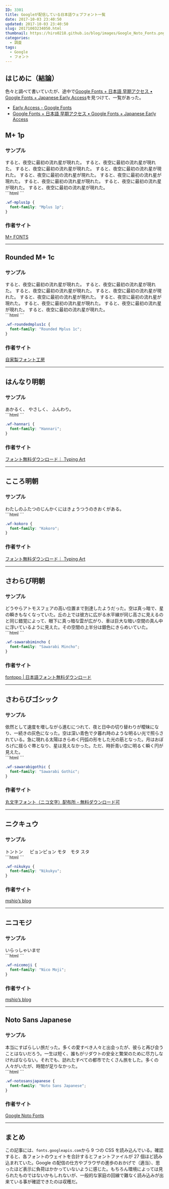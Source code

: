 ```yaml
---
ID: 3301
title: Googleが配信している日本語ウェブフォント一覧
date: 2017-10-03 23:40:50
updated: 2017-10-03 23:40:50
slug: 20171003234050.html
thumbnail: https://hiro0218.github.io/blog/images/Google_Noto_Fonts.png
categories:
  - 調査
tags:
  - Google
  - フォント
---
```


## はじめに（結論）

色々と調べて書いていたが、途中で[Google Fonts + 日本語 早期アクセス • Google Fonts + Japanese Early Access](https://googlefonts.github.io/japanese/)を見つけて、一覧があった。

- [Early Access - Google Fonts](https://fonts.google.com/earlyaccess)
- [Google Fonts + 日本語 早期アクセス • Google Fonts + Japanese Early Access](https://googlefonts.github.io/japanese/)

<!--more-->

## M+ 1p

### サンプル

<div class="sandbox wf-mplus1p">
<span class="font-weight-900">すると、夜空に最初の流れ星が現れた。</span>
<span class="font-weight-800">すると、夜空に最初の流れ星が現れた。</span>
<span class="font-weight-700">すると、夜空に最初の流れ星が現れた。</span>
<span class="font-weight-600">すると、夜空に最初の流れ星が現れた。</span>
<span class="font-weight-500">すると、夜空に最初の流れ星が現れた。</span>
<span class="font-weight-400">すると、夜空に最初の流れ星が現れた。</span>
<span class="font-weight-300">すると、夜空に最初の流れ星が現れた。</span>
<span class="font-weight-200">すると、夜空に最初の流れ星が現れた。</span>
<span class="font-weight-100">すると、夜空に最初の流れ星が現れた。</span>
</div>
```html
<link href="https://fonts.googleapis.com/earlyaccess/mplus1p.css" rel="stylesheet" />
```

```css
.wf-mplus1p {
  font-family: "Mplus 1p";
}
```

### 作者サイト

[M+ FONTS](http://mplus-fonts.osdn.jp/)

---

## Rounded M+ 1c

### サンプル

<div class="sandbox wf-roundedmplus1c">
<span class="font-weight-900">すると、夜空に最初の流れ星が現れた。</span>
<span class="font-weight-800">すると、夜空に最初の流れ星が現れた。</span>
<span class="font-weight-700">すると、夜空に最初の流れ星が現れた。</span>
<span class="font-weight-600">すると、夜空に最初の流れ星が現れた。</span>
<span class="font-weight-500">すると、夜空に最初の流れ星が現れた。</span>
<span class="font-weight-400">すると、夜空に最初の流れ星が現れた。</span>
<span class="font-weight-300">すると、夜空に最初の流れ星が現れた。</span>
<span class="font-weight-200">すると、夜空に最初の流れ星が現れた。</span>
<span class="font-weight-100">すると、夜空に最初の流れ星が現れた。</span>
</div>
```html
<link href="https://fonts.googleapis.com/earlyaccess/roundedmplus1c.css" rel="stylesheet" />
```

```css
.wf-roundedmplus1c {
  font-family: "Rounded Mplus 1c";
}
```

### 作者サイト

[自家製フォント工房](http://jikasei.me/)

---

## はんなり明朝

### サンプル

<div class="sandbox wf-hannari">
あかるく、
やさしく、
ふんわり。
</div>
```html
<link href="https://fonts.googleapis.com/earlyaccess/hannari.css" rel="stylesheet" />
```

```css
.wf-hannari {
  font-family: "Hannari";
}
```

### 作者サイト

[フォント無料ダウンロード｜ Typing Art](http://typingart.net/)

---

## こころ明朝

### サンプル

<div class="sandbox wf-kokoro">
わたしのふたつのじんかくにはきょうつうのきおくがある。
</div>
```html
<link href="https://fonts.googleapis.com/earlyaccess/kokoro.css" rel="stylesheet" />
```

```css
.wf-kokoro {
  font-family: "Kokoro";
}
```

### 作者サイト

[フォント無料ダウンロード｜ Typing Art](http://typingart.net/)

---

## さわらび明朝

### サンプル

<div class="sandbox wf-sawarabimincho">
どうやらアトモスフェアの高い位置まで到達したようだった。空は真っ暗で、星の瞬きもなくなっていた。丘の上では彼方に広がる水平線が同じ高さに見えるのと同じ錯覚によって、眼下に真っ暗な雲が広がり、車は巨大な暗い空間の真ん中に浮いているように見えた。その空間の上半分は銀色にきらめいていた。
</div>
```html
<link href="https://fonts.googleapis.com/earlyaccess/sawarabimincho.css" rel="stylesheet" />
```

```css
.wf-sawarabimincho {
  font-family: "Sawarabi Mincho";
}
```

### 作者サイト

[fontopo | 日本語フォント無料ダウンロード](http://fontopo.com/)

---

## さわらびゴシック

### サンプル

<div class="sandbox wf-sawarabigothic">
依然として速度を増しながら進むにつれて、夜と日中の切り替わりが曖昧になり、一続きの灰色になった。空は深い青色で夕暮れ時のような明るい光で照らされている。急に現れる太陽はきらめく円弧の形をした光の筋となった。月はおぼろげに揺らぐ帯となり、星は見えなかった。ただ、時折青い空に明るく瞬く円が見えた。
</div>
```html
<link href="https://fonts.googleapis.com/earlyaccess/sawarabigothic.css" rel="stylesheet" />
```

```css
.wf-sawarabigothic {
  font-family: "Sawarabi Gothic";
}
```

### 作者サイト

[丸文字フォント（ニコ文字）配布所 - 無料ダウンロード可](http://nicofont.pupu.jp/)

---

## ニクキュウ

### サンプル

<div class="sandbox wf-nikukyu">
トントン
　
ピョンピョン
モタ　モタ
スタ</div>
```html
<link href="https://fonts.googleapis.com/earlyaccess/nikukyu.css" rel="stylesheet" />
```

```css
.wf-nikukyu {
  font-family: "Nikukyu";
}
```

### 作者サイト

[mshio’s blog](http://mshio.b.osdn.me/)

---

## ニコモジ

### サンプル

<div class="sandbox wf-nicomoji">
いらっしゃいませ
</div>
```html
<link href="https://fonts.googleapis.com/earlyaccess/nicomoji.css" rel="stylesheet" />
```

```css
.wf-nicomoji {
  font-family: "Nico Moji";
}
```

### 作者サイト

[mshio’s blog](http://mshio.b.osdn.me/)

---

## Noto Sans Japanese

### サンプル

<div class="sandbox wf-notosansjapanese">
<span class="font-weight-900">本当にすばらしい旅だった。</span><span class="font-weight-700">多くの愛すべき人々と出会ったが、</span><span class="font-weight-500">彼らと再び会うことはないだろう。</span><span class="font-weight-400">一生は短く、誰もがリダウトの安全と繁栄のために尽力しなければならない。</span><span class="font-weight-300">それでも、訪れたすべての都市でたくさん旅をした。</span><span class="font-weight-200">多くの人々がいたが、時間が足りなかった。</span>
</div>
```html
<link href="https://fonts.googleapis.com/earlyaccess/notosansjapanese.css" rel="stylesheet" />
```

```css
.wf-notosansjapanese {
  font-family: "Noto Sans Japanese";
}
```

### 作者サイト

[Google Noto Fonts](https://www.google.com/get/noto/#sans-jpan)

---

## まとめ

この記事には、`fonts.googleapis.com`から 9 つの CSS を読み込んでいる。確認すると、各フォントのウェイトを合計するとフォントファイルが 27 個ほど読み込まれていた。Google の配信の仕方やブラウザの進歩のおかげで（適当）、思ったほど表示に負荷はかかっていないように感じた。もちろん環境によっては見られたものではないかもしれないが、一般的な家庭の回線で難なく読み込みが出来ている事が確認できたのは収穫だ。
